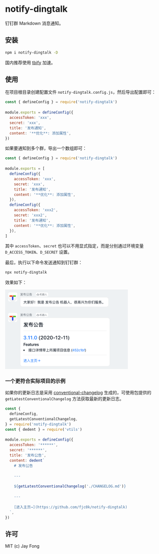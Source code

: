 # notify-dingtalk

钉钉群 Markdown 消息通知。

## 安装

```bash
npm i notify-dingtalk -D
```

国内推荐使用 [tbify](https://github.com/fjc0k/tbify) 加速。

## 使用

在项目根目录创建配置文件 `notify-dingtalk.config.js`，然后导出配置即可：

```javascript
const { defineConfig } = require('notify-dingtalk')

module.exports = defineConfig({
  accessToken: 'xxx',
  secret: 'xxx',
  title: '发布通知',
  content: '**优化**: 添加属性',
})
```

如果要通知到多个群，导出一个数组即可：

```javascript
const { defineConfig } = require('notify-dingtalk')

module.exports = [
  defineConfig({
    accessToken: 'xxx',
    secret: 'xxx',
    title: '发布通知',
    content: '**优化**: 添加属性',
  }),
  defineConfig({
    accessToken: 'xxx2',
    secret: 'xxx2',
    title: '发布通知',
    content: '**优化**: 添加属性',
  }),
]
```

其中 `accessToken`、`secret` 也可以不用显式指定，而是分别通过环境变量 `D_ACCESS_TOKEN`、`D_SECRET` 设置。

最后，执行以下命令发送通知到钉钉群：

```bash
npx notify-dingtalk
```

效果如下：

<img src="https://raw.githubusercontent.com/fjc0k/notify-dingtalk/master/preview.png" width="400" />

### 一个更符合实际项目的示例

如果你的更新日志是采用 [conventional-changelog](https://github.com/conventional-changelog/conventional-changelog) 生成的，可使用包提供的 `getLatestConventionalChangelog` 方法获取最新的更新日志。

```javascript
const {
  defineConfig,
  getLatestConventionalChangelog,
} = require('notify-dingtalk')
const { dedent } = require('vtils')

module.exports = defineConfig({
  accessToken: '******',
  secret: '******',
  title: '发布公告',
  content: dedent`
    # 发布公告

    ---

    ${getLatestConventionalChangelog('./CHANGELOG.md')}

    ---

    [进入主页→](https://github.com/fjc0k/notify-dingtalk)
  `,
})
```

## 许可

MIT (c) Jay Fong
